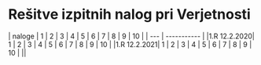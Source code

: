 # Rešitve izpitnih nalog pri Verjetnosti

| naloge     | 1 | 2 | 3 | 4 | 5 | 6 | 7 | 8 | 9 | 10 |
| --- | ----------- |
|1.R   12.2.2020| 1 | 2 | 3 | 4 | 5 | 6 | 7 | 8 | 9 | 10 |
|1.R   12.2.2021| 1 | 2 | 3 | 4 | 5 | 6 | 7 | 8 | 9 | 10 |
||
